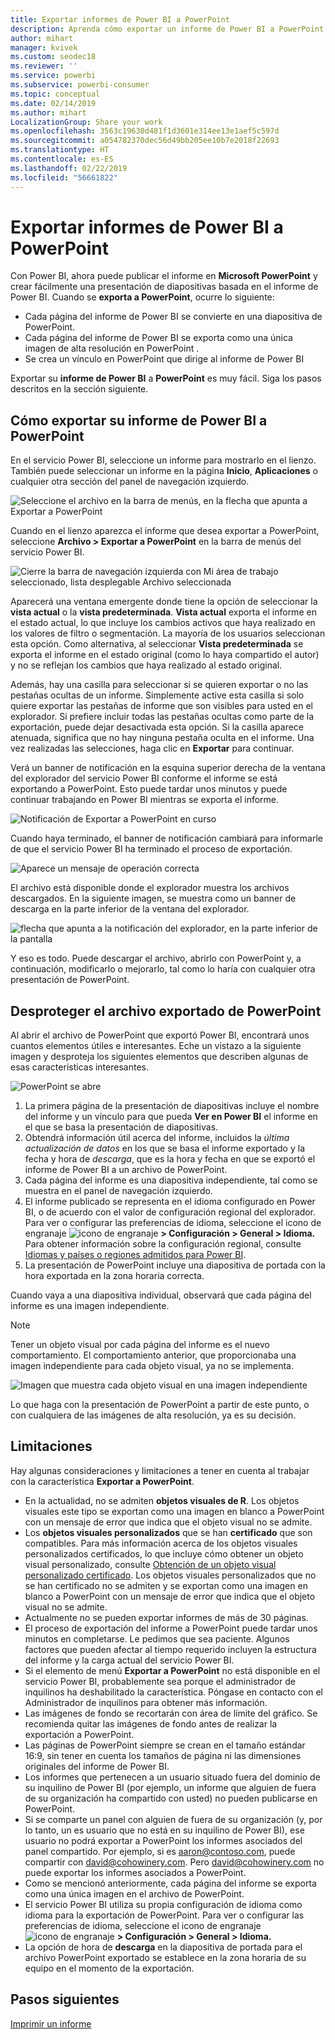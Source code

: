 ```yaml
---
title: Exportar informes de Power BI a PowerPoint
description: Aprenda cómo exportar un informe de Power BI a PowerPoint.
author: mihart
manager: kvivek
ms.custom: seodec18
ms.reviewer: ''
ms.service: powerbi
ms.subservice: powerbi-consumer
ms.topic: conceptual
ms.date: 02/14/2019
ms.author: mihart
LocalizationGroup: Share your work
ms.openlocfilehash: 3563c19630d481f1d3601e314ee13e1aef5c597d
ms.sourcegitcommit: a054782370dec56d49bb205ee10b7e2018f22693
ms.translationtype: HT
ms.contentlocale: es-ES
ms.lasthandoff: 02/22/2019
ms.locfileid: "56661822"
---
```

# <a name="export-reports-from-power-bi-to-powerpoint"></a>Exportar informes de Power BI a PowerPoint
Con Power BI, ahora puede publicar el informe en **Microsoft PowerPoint** y crear fácilmente una presentación de diapositivas basada en el informe de Power BI. Cuando se **exporta a PowerPoint**, ocurre lo siguiente:

* Cada página del informe de Power BI se convierte en una diapositiva de PowerPoint.
* Cada página del informe de Power BI se exporta como una única imagen de alta resolución en PowerPoint <!-- * The filters and slicers settings that you added to the report are preserved. -->.
* Se crea un vínculo en PowerPoint que dirige al informe de Power BI 

Exportar su **informe de Power BI** a **PowerPoint** es muy fácil. Siga los pasos descritos en la sección siguiente.

## <a name="how-to-export-your-power-bi-report-to-powerpoint"></a>Cómo exportar su informe de Power BI a PowerPoint
En el servicio Power BI, seleccione un informe para mostrarlo en el lienzo. También puede seleccionar un informe en la página **Inicio**, **Aplicaciones** o cualquier otra sección del panel de navegación izquierdo.

![Seleccione el archivo en la barra de menús, en la flecha que apunta a Exportar a PowerPoint](media/end-user-powerpoint/power-bi-publish.png)

Cuando en el lienzo aparezca el informe que desea exportar a PowerPoint, seleccione **Archivo > Exportar a PowerPoint** en la barra de menús del servicio Power BI.

![Cierre la barra de navegación izquierda con Mi área de trabajo seleccionado, lista desplegable Archivo seleccionada](media/end-user-powerpoint/powerbi_to_powerpoint_1.png)
   
Aparecerá una ventana emergente donde tiene la opción de seleccionar la **vista actual** o la **vista predeterminada**.  **Vista actual** exporta el informe en el estado actual, lo que incluye los cambios activos que haya realizado en los valores de filtro o segmentación.  La mayoría de los usuarios seleccionan esta opción.  Como alternativa, al seleccionar **Vista predeterminada** se exporta el informe en el estado original (como lo haya compartido el autor) y no se reflejan los cambios que haya realizado al estado original.
    
Además, hay una casilla para seleccionar si se quieren exportar o no las pestañas ocultas de un informe.  Simplemente active esta casilla si solo quiere exportar las pestañas de informe que son visibles para usted en el explorador.  Si prefiere incluir todas las pestañas ocultas como parte de la exportación, puede dejar desactivada esta opción.  Si la casilla aparece atenuada, significa que no hay ninguna pestaña oculta en el informe.  Una vez realizadas las selecciones, haga clic en **Exportar** para continuar.

Verá un banner de notificación en la esquina superior derecha de la ventana del explorador del servicio Power BI conforme el informe se está exportando a PowerPoint. Esto puede tardar unos minutos y puede continuar trabajando en Power BI mientras se exporta el informe.

![Notificación de Exportar a PowerPoint en curso](media/end-user-powerpoint/powerbi_to_powerpoint_2.png)

Cuando haya terminado, el banner de notificación cambiará para informarle de que el servicio Power BI ha terminado el proceso de exportación.

![Aparece un mensaje de operación correcta](media/end-user-powerpoint/powerbi_to_powerpoint_3.png)

El archivo está disponible donde el explorador muestra los archivos descargados. En la siguiente imagen, se muestra como un banner de descarga en la parte inferior de la ventana del explorador.

![flecha que apunta a la notificación del explorador, en la parte inferior de la pantalla](media/end-user-powerpoint/powerbi_to_powerpoint_4.png)

Y eso es todo. Puede descargar el archivo, abrirlo con PowerPoint y, a continuación, modificarlo o mejorarlo, tal como lo haría con cualquier otra presentación de PowerPoint.

## <a name="checking-out-your-exported-powerpoint-file"></a>Desproteger el archivo exportado de PowerPoint
Al abrir el archivo de PowerPoint que exportó Power BI, encontrará unos cuantos elementos útiles e interesantes. Eche un vistazo a la siguiente imagen y desproteja los siguientes elementos que describen algunas de esas características interesantes.

![PowerPoint se abre](media/end-user-powerpoint/powerbi_to_powerpoint_5.png)

1. La primera página de la presentación de diapositivas incluye el nombre del informe y un vínculo para que pueda **Ver en Power BI** el informe en el que se basa la presentación de diapositivas.
2. Obtendrá información útil acerca del informe, incluidos la *última actualización de datos* en los que se basa el informe exportado y la fecha y hora de *descarga*, que es la hora y fecha en que se exportó el informe de Power BI a un archivo de PowerPoint.
3. Cada página del informe es una diapositiva independiente, tal como se muestra en el panel de navegación izquierdo. 
4. El informe publicado se representa en el idioma configurado en Power BI, o de acuerdo con el valor de configuración regional del explorador. Para ver o configurar las preferencias de idioma, seleccione el icono de engranaje ![icono de engranaje](media/end-user-powerpoint/power-bi-settings-icon.png)  **> Configuración > General > Idioma.** Para obtener información sobre la configuración regional, consulte [Idiomas y países o regiones admitidos para Power BI](../supported-languages-countries-regions.md).
5. La presentación de PowerPoint incluye una diapositiva de portada con la hora exportada en la zona horaria correcta.

Cuando vaya a una diapositiva individual, observará que cada página del informe es una imagen independiente.

>[!NOTE]
> Tener un objeto visual por cada página del informe es el nuevo comportamiento. El comportamiento anterior, que proporcionaba una imagen independiente para cada objeto visual, ya no se implementa. 
 

![Imagen que muestra cada objeto visual en una imagen independiente](media/end-user-powerpoint/powerbi_to_powerpoint_6.png)

Lo que haga con la presentación de PowerPoint a partir de este punto, o con cualquiera de las imágenes de alta resolución, ya es su decisión.

## <a name="limitations"></a>Limitaciones
Hay algunas consideraciones y limitaciones a tener en cuenta al trabajar con la característica **Exportar a PowerPoint**.

* En la actualidad, no se admiten **objetos visuales de R**. Los objetos visuales este tipo se exportan como una imagen en blanco a PowerPoint con un mensaje de error que indica que el objeto visual no se admite.
* Los **objetos visuales personalizados** que se han **certificado** que son compatibles. Para más información acerca de los objetos visuales personalizados certificados, lo que incluye cómo obtener un objeto visual personalizado, consulte [Obtención de un objeto visual personalizado certificado](../power-bi-custom-visuals-certified.md). Los objetos visuales personalizados que no se han certificado no se admiten y se exportan como una imagen en blanco a PowerPoint con un mensaje de error que indica que el objeto visual no se admite.
* Actualmente no se pueden exportar informes de más de 30 páginas.
* El proceso de exportación del informe a PowerPoint puede tardar unos minutos en completarse. Le pedimos que sea paciente. Algunos factores que pueden afectar al tiempo requerido incluyen la estructura del informe y la carga actual del servicio Power BI.
* Si el elemento de menú **Exportar a PowerPoint** no está disponible en el servicio Power BI, probablemente sea porque el administrador de inquilinos ha deshabilitado la característica. Póngase en contacto con el Administrador de inquilinos para obtener más información.
* Las imágenes de fondo se recortarán con área de límite del gráfico. Se recomienda quitar las imágenes de fondo antes de realizar la exportación a PowerPoint.
* Las páginas de PowerPoint siempre se crean en el tamaño estándar 16:9, sin tener en cuenta los tamaños de página ni las dimensiones originales del informe de Power BI.
* Los informes que pertenecen a un usuario situado fuera del dominio de su inquilino de Power BI (por ejemplo, un informe que alguien de fuera de su organización ha compartido con usted) no pueden publicarse en PowerPoint.
* Si se comparte un panel con alguien de fuera de su organización (y, por lo tanto, un es usuario que no está en su inquilino de Power BI), ese usuario no podrá exportar a PowerPoint los informes asociados del panel compartido. Por ejemplo, si es aaron@contoso.com, puede compartir con david@cohowinery.com. Pero david@cohowinery.com no puede exportar los informes asociados a PowerPoint.
* Como se mencionó anteriormente, cada página del informe se exporta como una única imagen en el archivo de PowerPoint.
* El servicio Power BI utiliza su propia configuración de idioma como idioma para la exportación de PowerPoint. Para ver o configurar las preferencias de idioma, seleccione el icono de engranaje ![icono de engranaje](media/end-user-powerpoint/power-bi-settings-icon.png)  **> Configuración > General > Idioma.**
* La opción de hora de **descarga** en la diapositiva de portada para el archivo PowerPoint exportado se establece en la zona horaria de su equipo en el momento de la exportación.

## <a name="next-steps"></a>Pasos siguientes
[Imprimir un informe](end-user-print.md)
